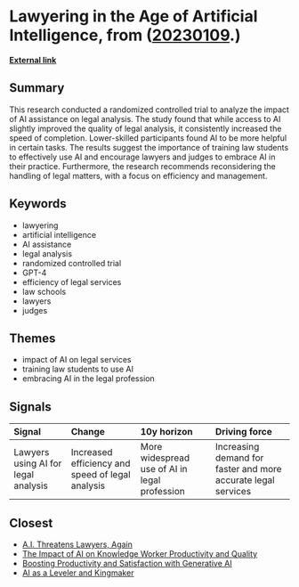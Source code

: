 # __Lawyering in the Age of Artificial Intelligence__, from ([20230109](https://kghosh.substack.com/p/20230109).)

__[External link](https://papers.ssrn.com/sol3/papers.cfm?abstract_id=4626276&utm_source=substack&utm_medium=email)__



## Summary

This research conducted a randomized controlled trial to analyze the impact of AI assistance on legal analysis. The study found that while access to AI slightly improved the quality of legal analysis, it consistently increased the speed of completion. Lower-skilled participants found AI to be more helpful in certain tasks. The results suggest the importance of training law students to effectively use AI and encourage lawyers and judges to embrace AI in their practice. Furthermore, the research recommends reconsidering the handling of legal matters, with a focus on efficiency and management.

## Keywords

* lawyering
* artificial intelligence
* AI assistance
* legal analysis
* randomized controlled trial
* GPT-4
* efficiency of legal services
* law schools
* lawyers
* judges

## Themes

* impact of AI on legal services
* training law students to use AI
* embracing AI in the legal profession

## Signals

| Signal                              | Change                                           | 10y horizon                                   | Driving force                                                 |
|:------------------------------------|:-------------------------------------------------|:----------------------------------------------|:--------------------------------------------------------------|
| Lawyers using AI for legal analysis | Increased efficiency and speed of legal analysis | More widespread use of AI in legal profession | Increasing demand for faster and more accurate legal services |

## Closest

* [A.I. Threatens Lawyers, Again](2d3b20a8b6a2fbbb191cffd8ebba1792)
* [The Impact of AI on Knowledge Worker Productivity and Quality](c63bd059cb529b72b00ecbdcd2f85268)
* [Boosting Productivity and Satisfaction with Generative AI](01bec9add8819c277aad7d7ba19983f7)
* [AI as a Leveler and Kingmaker](217aa25bfccb56bceb69db3a0b5667f5)